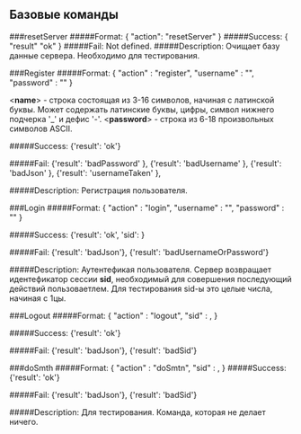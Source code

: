 Базовые команды
--------------
  

###resetServer
#####Format:
    {
      "action": "resetServer"
    }
#####Success:
    {
      "result" "ok"
    }
#####Fail:
    Not defined.
#####Description:
Очищает базу данные сервера. Необходимо для тестирования.
  
###Register
#####Format:
    {
      "action" : "register", 
      "username" : "<name>",
      "password" : "<password>"
    }

<**name**> - строка состоящая из 3-16 символов, начиная с латинской
буквы. Может содержать латинские буквы, цифры, символ нижнего подчерка '_'
и дефис '-'.
<**password**> - строка из 6-18 произвольных символов ASCII.
    
#####Success:
    {'result': 'ok'}
    
#####Fail:
    {'result': 'badPassword' },
    {'result': 'badUsername' },
    {'result': 'badJson' },
    {'result': 'usernameTaken' },
    
#####Description:
Регистрация пользователя.

###Login
#####Format:
    {
      "action" : "login", 
      "username" : "<name>",
      "password" : "<password>"
    }
    
#####Success:
    {'result': 'ok', 'sid': <sid>}
    
#####Fail:
    {'result': 'badJson'},
    {'result': 'badUsernameOrPassword'}
    
#####Description:
Аутентефикая пользователя. Сервер возвращает идентефикатор сессии
**sid**, необходимый для совершения последующий действий
пользоваетлем.
Для тестирования sid-ы это целые числа, начиная с 1цы.

###Logout
#####Format:
    {
      "action" : "logout", 
      "sid" : <sid>,
    }

#####Success:
    {'result': 'ok'}
    
#####Fail:
    {'result': 'badJson'},
    {'result': 'badSid'}
    
      
###doSmth
#####Format:
    {
      "action" : "doSmtn", 
      "sid" : <sid>,
    }
#####Success:
      {'result': 'ok'}
    
#####Fail:
    {'result': 'badJson'},
    {'result': 'badSid'}
    
#####Description:
Для тестирования. Команда, которая не делает ничего.
  
